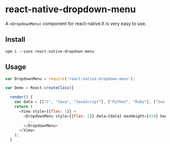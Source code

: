 # react-native-dropdown-menu

A `<DropdownMenu>` component for react-native.It is very easy to use.

## Install
```shell
npm i --save react-native-dropdown-menu
```

## Usage
```js
var DropdownMenu = require('react-native-dropdown-menu');

var Demo = React.createClass({

  render() {
    var data = [["C", "Java", "JavaScript"], ["Python", "Ruby"], ["Swift", "Objective-C"]];
    return (
      <View style={{flex: 1}} >
        <DropdownMenu style={{flex: 1}} data={data} maxHeight={410} handler={(selection, row) => alert(selection + "---" + row)} >
          ...
        </DropdownMenu>
      </View>
    );
  }
```
